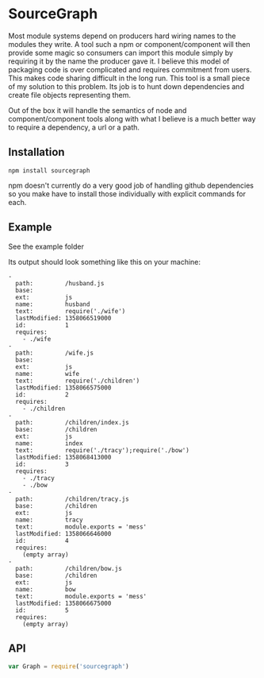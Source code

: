 # SourceGraph

Most module systems depend on producers hard wiring names to the modules they write. A tool such a npm or component/component will then provide some magic so consumers can import this module simply by requiring it by the name the producer gave it. I believe this model of packaging code is over complicated and requires commitment from users. This makes code sharing difficult in the long run. This tool is a small piece of my solution to this problem. Its job is to hunt down dependencies and create file objects representing them.

Out of the box it will handle the semantics of node and component/component tools along with what I believe is a much better way to require a dependency, a url or a path.

## Installation

`npm install sourcegraph`

npm doesn't currently do a very good job of handling github dependencies so you make have to install those individually with explicit commands for each.

## Example

See the example folder

Its output should look something like this on your machine:

```
- 
  path:         /husband.js
  base:         
  ext:          js
  name:         husband
  text:         require('./wife')
  lastModified: 1358066519000
  id:           1
  requires: 
    - ./wife
- 
  path:         /wife.js
  base:         
  ext:          js
  name:         wife
  text:         require('./children')
  lastModified: 1358066575000
  id:           2
  requires: 
    - ./children
- 
  path:         /children/index.js
  base:         /children
  ext:          js
  name:         index
  text:         require('./tracy');require('./bow')
  lastModified: 1358068413000
  id:           3
  requires: 
    - ./tracy
    - ./bow
- 
  path:         /children/tracy.js
  base:         /children
  ext:          js
  name:         tracy
  text:         module.exports = 'mess'
  lastModified: 1358066646000
  id:           4
  requires: 
    (empty array)
- 
  path:         /children/bow.js
  base:         /children
  ext:          js
  name:         bow
  text:         module.exports = 'mess'
  lastModified: 1358066675000
  id:           5
  requires: 
    (empty array)
```

## API

```javascript
var Graph = require('sourcegraph')
```
